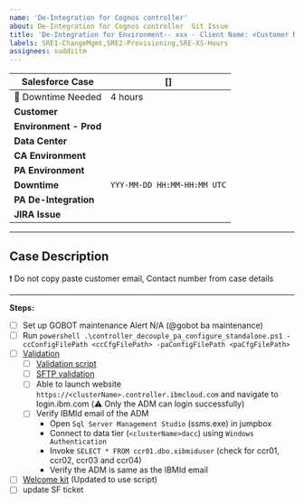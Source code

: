 ```yaml
---
name: 'De-Integration for Cognos controller'
about: De-Integration for Cognos controller  Git Issue
title: 'De-Integration for Environment-- xxx - Client Name: <Customer Name>'
labels: SRE1-ChangeMgmt,SRE2-Provisioning,SRE-XS-Hours
assignees: suddiitm
---
```



| Salesforce Case              | []                                      |
| ---------------------------- | --------------------------------------------- |
| 🔻 Downtime Needed                                        | 4 hours                       |
| **Customer**                 |         |
| **Environment - Prod**       |         |
| **Data Center**              |         |
| **CA Environment** |  |
| **PA Environment**|   |
| **Downtime**                         | `YYY-MM-DD HH:MM-HH:MM UTC`  |
| **PA De-Integration**| |
| **JIRA Issue**|   |



---

## Case Description

❗ Do not copy paste customer email, Contact number from case details

---


**Steps:**
- [ ] Set up GOBOT maintenance Alert N/A (@gobot ba maintenance)
- [ ] Run `powershell .\controller_decouple_pa_configure_standalone.ps1 -ccConfigFilePath <ccCfgFilePath> -paConfigFilePath <paCfgFilePath>`
- [ ] [Validation](https://github.ibm.com/BA-CloudOps/BA-Ops-Documentation/blob/master/Controller/03.Runbooks/Provisioning/Validation.md)
  - [ ] [Validation script](https://github.ibm.com/BA-CloudOps/BA-Ops-Documentation/blob/master/Controller/03.Runbooks/Provisioning/Validation.md#validate-script)
  - [ ] [SFTP validation](https://github.ibm.com/BA-CloudOps/BA-Ops-Documentation/blob/master/Controller/03.Runbooks/Provisioning/Validation.md#confirm-you-are-able-to-connect-to-sftp)
  - [ ] Able to launch website `https://<clusterName>.controller.ibmcloud.com` and navigate to login.ibm.com (:warning: Only the ADM can login successfully)
  - [ ] Verify IBMId email of the ADM
    - Open `Sql Server Management Studio` (ssms.exe) in jumpbox
    - Connect to data tier (`<clusterName>dacc`) using `Windows Authentication`
    - Invoke `SELECT * FROM ccr01.dbo.xibmiduser` (check for ccr01, ccr02, ccr03 and ccr04)
    - Verify the ADM is same as the IBMId email 
- [ ] [Welcome kit](https://github.ibm.com/BA-CloudOps/BA-Ops-Documentation/blob/master/Controller/03.Runbooks/Provisioning/Sending_Welcome_kit.MD#generate-the-welcome-kit) (Updated to use script)
- [ ] update SF ticket
